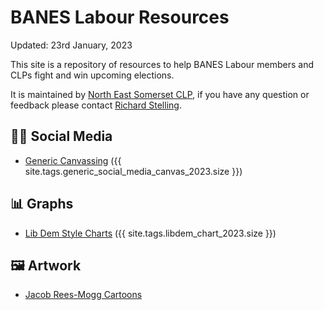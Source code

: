 # BANES Labour Resources

Updated: 23rd January, 2023

This site is a repository of resources to help BANES Labour members and CLPs fight and win upcoming elections.   

It is maintained by [North East Somerset CLP](https://www.neslabour.uk), if you have any question or feedback please contact [Richard Stelling](mailto:richard@neslabour.uk).

## 🤳🏼 Social Media 

- [Generic Canvassing](/canvassing_social_media/generic.md) ({{ site.tags.generic_social_media_canvas_2023.size }})

## 📊 Graphs

- [Lib Dem Style Charts](/bar_charts/libdem-2023.md) ({{ site.tags.libdem_chart_2023.size }})

## 🖼 Artwork

- [Jacob Rees-Mogg Cartoons](/artwork/mogg.md)

